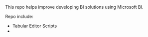This repo helps improve developing BI solutions using Microsoft BI. 

Repo include:
- Tabular Editor Scripts
- 
